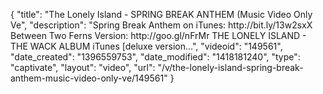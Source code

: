 {
    "title": "The Lonely Island - SPRING BREAK ANTHEM (Music Video Only Ve",
    "description": "Spring Break Anthem on iTunes: http:\/\/bit.ly\/13w2sxX Between Two Ferns Version: http:\/\/goo.gl\/nFrMr THE LONELY ISLAND - THE WACK ALBUM iTunes [deluxe version...",
    "videoid": "149561",
    "date_created": "1396559753",
    "date_modified": "1418181240",
    "type": "captivate",
    "layout": "video",
    "url": "\/v\/the-lonely-island-spring-break-anthem-music-video-only-ve\/149561"
}